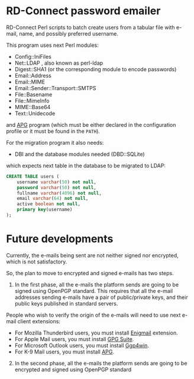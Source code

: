 # RD-Connect password emailer
RD-Connect Perl scripts to batch create users from a tabular file with e-mail, name, and possibly preferred username.

This program uses next Perl modules:

* Config::IniFiles
* Net::LDAP , also known as perl-ldap
* Digest::SHA1 (or the corresponding module to encode passwords)
* Email::Address
* Email::MIME
* Email::Sender::Transport::SMTPS
* File::Basename
* File::MimeInfo
* MIME::Base64
* Text::Unidecode

and [APG](http://www.adel.nursat.kz/apg/ "Another Password Generator") program (which must be either declared
in the configuration profile or it must be found in the `PATH`).

For the migration program it also needs:

* DBI and the database modules needed (DBD::SQLite)

which expects next table in the database to be migrated to LDAP:

```sql
CREATE TABLE users (
    username varchar(50) not null,
    password varchar(50) not null,
    fullname varchar(4096) not null,
    email varchar(64) not null,
    active boolean not null,
    primary key(username)
);
```

# Future developments
Currently, the e-mails being sent are not neither signed nor encrypted, which is not satisfactory.

So, the plan to move to encrypted and signed e-mails has two steps.

1. In the first phase, all the e-mails the platform sends are going to be signed using OpenPGP standard.
This requires that all the e-mail addresses sending e-mails have a pair of public/private keys, and their
public keys published in standard servers.

  People who wish to verify the origin of the e-mails will need to use next e-mail client extensions:
  * For Mozilla Thunderbird users, you must install [Enigmail](https://www.enigmail.net/) extension.
  * For Apple Mail users, you must install [GPG Suite](https://gpgtools.org/).
  * For Microsoft Outlook users, you must install [Ggp4win](http://www.gpg4win.org/).
  * For K-9 Mail users, you must install [APG](https://play.google.com/store/apps/details?id=org.thialfihar.android.apg).

2. In the second phase, all the e-mails the platform sends are going to be encrypted and signed using
OpenPGP standard
